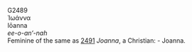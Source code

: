 <body>
  <p>G2489<br>  Ἰωάννα  <br> Iōanna  <br><i>ee-o-an‘-nah </i><br>Feminine of the same as <a href="g2491.htm">2491</a>  <i>Joanna</i>, a Christian: - Joanna.<br></p>
 </body>